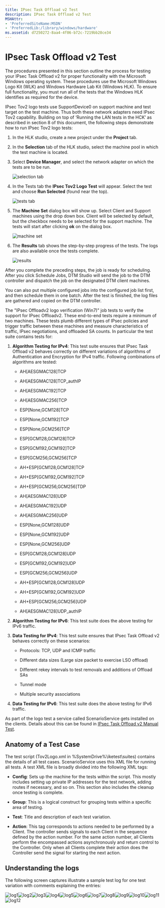```yaml
---
title: IPsec Task Offload v2 Test
description: IPsec Task Offload v2 Test
MSHAttr:
- 'PreferredSiteName:MSDN'
- 'PreferredLib:/library/windows/hardware'
ms.assetid: d7250272-8aa4-4f06-b72c-7219bb28ce34
---
```


# IPsec Task Offload v2 Test


The procedures presented in this section outline the process for testing your IPsec Task Offload v2 for proper functionality with the Microsoft Windows operating system. These procedures use the Microsoft Windows Logo Kit (WLK) and Windows Hardware Lab Kit (Windows HLK). To ensure full functionality, you must run all of the tests that the Windows HLK identifies as required for the device.

IPsec Tov2 logo tests use SupportDevice0 on support machine and test target on the test machine. Thus both these network adapters need IPsec Tov2 capability. Building on top of ‘Running the LAN tests in the HCK’ as described in section 8 of this document, the following steps demonstrate how to run IPsec Tov2 logo tests:

1.  In the HLK studio, create a new project under the **Project** tab.

2.  In the **Selection** tab of the HLK studio, select the machine pool in which the test machine is located.

3.  Select **Device Manager**, and select the network adapter on which the tests are to be run.

    ![selection tab](images/hck-win8-lan-ipsec1.png)

4.  In the Tests tab the **IPsec Tov2 Logo Test** will appear. Select the test and choose **Run Selected** (found near the top).

    ![tests tab](images/hck-win8-lan-ipsec2.png)

5.  The **Machine Set** dialog box will show up. Select Client and Support machines using the drop down box. Client will be selected by default, but the checkbox needs to be selected for the support machine. The tests will start after clicking **ok** on the dialog box.

    ![machine set](images/hck-win8-lan-ipsec3.png)

6.  The **Results** tab shows the step-by-step progress of the tests. The logs are also available once the tests complete.

    ![results](images/hck-win8-lan-ipsec4.png)

After you complete the preceding steps, the job is ready for scheduling. After you click Schedule Jobs, DTM Studio will send the job to the DTM controller and dispatch the job on the designated DTM client machines.

You can also put multiple configured jobs into the configured job list first, and then schedule them in one batch. After the test is finished, the log files are gathered and copied on the DTM controller.

The "IPsec Offloadv2 logo verification (Win7)" job tests to verify the support for IPsec Offloadv2. These end-to-end tests require a minimum of two machines. These tests plumb different types of IPsec policies and trigger traffic between these machines and measure characteristics of traffic, IPsec negotiations, and offloaded SA counts. In particular the test suite contains tests for:

1.  **Algorithm Testing for IPv4**: This test suite ensures that IPsec Task Offload v2 behaves correctly on different variations of algorithms of Authentication and Encryption for IPv4 traffic. Following combinations of algorithms are tested:

    -   AH\[AESGMAC128\]TCP

    -   AH\[AESGMAC128\]TCP\_authIP

    -   AH\[AESGMAC192\]TCP

    -   AH\[AESGMAC256\]TCP

    -   ESP\[None,GCM128\]TCP

    -   ESP\[None,GCM192\]TCP

    -   ESP\[None,GCM256\]TCP

    -   ESP\[GCM128,GCM128\]TCP

    -   ESP\[GCM192,GCM192\]TCP

    -   ESP\[GCM256,GCM256\]TCP

    -   AH+ESP\[GCM128,GCM128\]TCP

    -   AH+ESP\[GCM192,GCM192\]TCP

    -   AH+ESP\[GCM256,GCM256\]TDP

    -   AH\[AESGMAC128\]UDP

    -   AH\[AESGMAC192\]UDP

    -   AH\[AESGMAC256\]UDP

    -   ESP\[None,GCM128\]UDP

    -   ESP\[None,GCM192\]UDP

    -   ESP\[None,GCM256\]UDP

    -   ESP\[GCM128,GCM128\]UDP

    -   ESP\[GCM192,GCM192\]UDP

    -   ESP\[GCM256,GCM256\]UDP

    -   AH+ESP\[GCM128,GCM128\]UDP

    -   AH+ESP\[GCM192,GCM192\]UDP

    -   AH+ESP\[GCM256,GCM256\]UDP

    -   AH\[AESGMAC128\]UDP\_authIP

2.  **Algorithm Testing for IPv6**: This test suite does the above testing for IPv6 traffic.

3.  **Data Testing for IPv4**: This test suite ensures that IPsec Task Offload v2 behaves correctly on these scenarios:

    -   Protocols: TCP, UDP and ICMP traffic

    -   Different data sizes (Large size packet to exercise LSO offload)

    -   Different rekey intervals to test removals and additions of Offload SAs

    -   Tunnel mode

    -   Multiple security associations

4.  **Data Testing for IPv6**: This test suite does the above testing for IPv6 traffic.

As part of the logo test a service called ScenarioService gets installed on the clients. Details about this can be found in [IPsec Task Offload v2 Manual Test](ipsec-task-offload-v2-manual-test.md).

## <span id="Anatomy_of_a_Test_Case"></span><span id="anatomy_of_a_test_case"></span><span id="ANATOMY_OF_A_TEST_CASE"></span>Anatomy of a Test Case


The test script (Tov2Logo.xml in %SystemDrive%\\iketest\\suites) contains the details of all test cases. ScenarioService uses this XML file for running all tests. A test XML file is broadly divided into the following XML tags:

-   **Config**: Sets up the machine for the tests within the script. This mostly includes setting up private IP addresses for the test network, adding routes if necessary, and so on. This section also includes the cleanup once testing is complete.

-   **Group**: This is a logical construct for grouping tests within a specific area of testing.

-   **Test**: Title and description of each test variation.

-   **Action**: This tag corresponds to actions needed to be performed by a Client. The controller sends signals to each Client in the sequence defined by the action number. For the same action number, all Clients perform the encompassed actions asynchronously and return control to the Controller. Only when all Clients complete their action does the Controller send the signal for starting the next action.

## <span id="Understanding_the_logs"></span><span id="understanding_the_logs"></span><span id="UNDERSTANDING_THE_LOGS"></span>Understanding the logs


The following screen captures illustrate a sample test log for one test variation with comments explaining the entries:

![log1](images/hck-win8-lan-ipseclog1.png)![log2](images/hck-win8-lan-ipseclog2.png)![log3](images/hck-win8-lan-ipseclog3.png)![log4](images/hck-win8-lan-ipseclog4.png)![log5](images/hck-win8-lan-ipseclog5.png)![log6](images/hck-win8-lan-ipseclog6.png)![log7](images/hck-win8-lan-ipseclog7.png)![log8](images/hck-win8-lan-ipseclog8.png)![log9](images/hck-win8-lan-ipseclog9.png)![log10](images/hck-win8-lan-ipseclog10.png)![log11](images/hck-win8-lan-ipseclog11.png)![log12](images/hck-win8-lan-ipseclog12.png)

 

 






